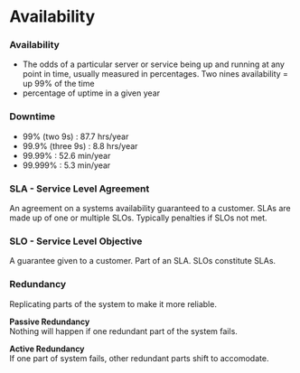 # Availability

### Availability

- The odds of a particular server or service being up and running at any point in time, usually measured in percentages. Two nines availability = up 99% of the time
- percentage of uptime in a given year

### Downtime

- 99% (two 9s) : 87.7 hrs/year
- 99.9% (three 9s) : 8.8 hrs/year
- 99.99% : 52.6 min/year
- 99.999% : 5.3 min/year

### SLA - Service Level Agreement

An agreement on a systems availability guaranteed to a customer. SLAs are made up of one or multiple SLOs. Typically penalties if SLOs not met.

### SLO - Service Level Objective

A guarantee given to a customer. Part of an SLA. SLOs constitute SLAs.

### Redundancy

Replicating parts of the system to make it more reliable.

**Passive Redundancy**\
Nothing will happen if one redundant part of the system fails.

**Active Redundancy**\
If one part of system fails, other redundant parts shift to accomodate.
